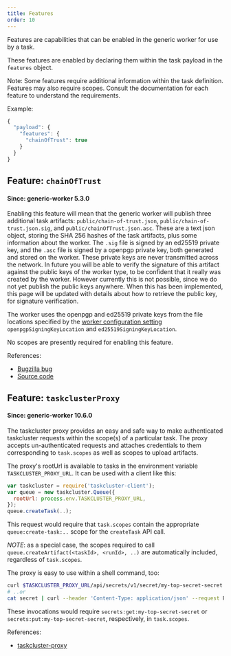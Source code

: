 ```yaml
---
title: Features
order: 10
---
```


Features are capabilities that can be enabled in the generic worker for use by
a task.

These features are enabled by declaring them within the task payload in the
`features` object.

Note: Some features require additional information within the task definition.
Features may also require scopes.  Consult the documentation for each feature
to understand the requirements.

Example:

```js
{
  "payload": {
    "features": {
      "chainOfTrust": true
    }
  }
}
```

## Feature: `chainOfTrust`

#### Since: generic-worker 5.3.0

Enabling this feature will mean that the generic worker will publish three
additional task artifacts: `public/chain-of-trust.json`,
`public/chain-of-trust.json.sig`, and `public/chainOfTrust.json.asc`. These
are a text json object, storing the SHA 256 hashes of the task artifacts,
plus some information about the worker. The `.sig` file is signed by an
ed25519 private key, and the `.asc` file is signed by a openpgp private key,
both generated and stored on the worker. These private keys are never
transmitted across the network. In future you will be able to verify the
signature of this artifact against the public keys of the worker type,
to be confident that it really was created by the worker. However currently
this is not possible, since we do not yet publish the public keys anywhere.
When this has been implemented, this page will be updated with details about
how to retrieve the public key, for signature verification.

The worker uses the openpgp and ed25519 private keys from the file locations specified by the
[worker configuration
setting](/reference/workers/generic-worker#set-up-your-env)
`openpgpSigningKeyLocation` and `ed25519SigningKeyLocation`.

No scopes are presently required for enabling this feature.

References:

* [Bugzilla bug](https://bugzilla.mozilla.org/show_bug.cgi?id=1287112)
* [Source code](https://github.com/taskcluster/generic-worker/blob/master/chain_of_trust.go)


## Feature: `taskclusterProxy`

#### Since: generic-worker 10.6.0

The taskcluster proxy provides an easy and safe way to make authenticated
taskcluster requests within the scope(s) of a particular task.  The proxy
accepts un-authenticated requests and attaches credentials to them
corresponding to `task.scopes` as well as scopes to upload artifacts.

The proxy's rootUrl is available to tasks in the environment variable
`TASKCLUSTER_PROXY_URL`.  It can be used with a client like this:

```js
var taskcluster = require('taskcluster-client');
var queue = new taskcluster.Queue({
  rootUrl: process.env.TASKCLUSTER_PROXY_URL,
});
queue.createTask(..);
```

This request would require that `task.scopes` contain the appropriate
`queue:create-task:..` scope for the `createTask` API call.

*NOTE*: as a special case, the scopes required to call
`queue.createArtifact(<taskId>, <runId>, ..)` are automatically included,
regardless of `task.scopes`.

The proxy is easy to use within a shell command, too:

```sh
curl $TASKCLUSTER_PROXY_URL/api/secrets/v1/secret/my-top-secret-secret
# ..or
cat secret | curl --header 'Content-Type: application/json' --request PUT --data @- $TASKCLUSTER_PROXY_URL/api/secrets/v1/secret/my-top-secret-secret
```

These invocations would require `secrets:get:my-top-secret-secret` or `secrets:put:my-top-secret-secret`, respectively, in `task.scopes`.

References:

* [taskcluster-proxy](https://github.com/taskcluster/taskcluster-proxy)
